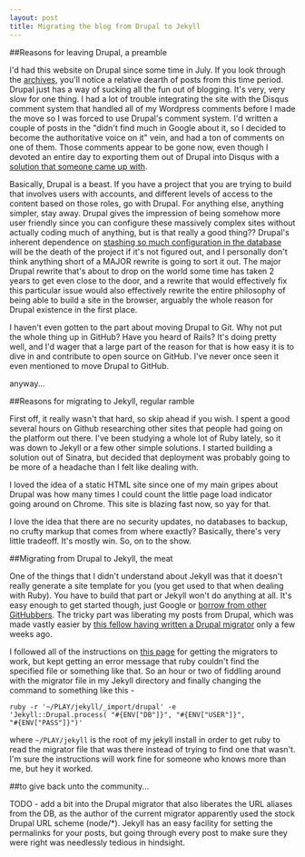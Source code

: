 ```yaml
---
layout: post
title: Migrating the blog from Drupal to Jekyll
---
```

##Reasons for leaving Drupal, a preamble

I'd had this website on Drupal since some time in July.  If you look through the [archives](http://ignoredbydinosaurs.com/archive/), you'll notice a relative dearth of posts from this time period.  Drupal just has a way of sucking all the fun out of blogging.  It's very, very slow for one thing.  I had a lot of trouble integrating the site with the Disqus comment system that handled all of my Wordpress comments before I made the move so I was forced to use Drupal's comment system.  I'd written a couple of posts in the "didn't find much in Google about it, so I decided to become the authoritative voice on it" vein, and had a ton of comments on one of them.  Those comments appear to be gone now, even though I devoted an entire day to exporting them out of Drupal into Disqus with a [solution that someone came up with](http://drupal.org/node/269010 "Migrate from Drupal comment.module to Disqus comments | drupal.org").

Basically, Drupal is a beast.  If you have a project that you are trying to build that involves users with accounts, and different levels of access to the content based on those roles, go with Drupal.  For anything else, anything simpler, stay away.  Drupal gives the impression of being somehow more user friendly since you can configure these massively complex sites without actually coding much of anything, but is that really a good thing??  Drupal's inherent dependence on [stashing so much configuration in the database](http://developmentseed.org/blog/2009/jul/09/development-staging-production-workflow-problem-drupal "The Development -&gt; Staging -&gt; Production Workflow Problem in Drupal | Development Seed") will be the death of the project if it's not figured out, and I personally don't think anything short of a MAJOR rewrite is going to sort it out.  The major Drupal rewrite that's about to drop on the world some time has taken 2 years to get even close to the door, and a rewrite that would effectively fix this particular issue would also effectively rewrite the entire philosophy of being able to build a site in the browser, arguably the whole reason for Drupal existence in the first place.

I haven't even gotten to the part about moving Drupal to Git.  Why not put the whole thing up in GitHub?  Have you heard of Rails?  It's doing pretty well, and I'd wager that a large part of the reason for that is how easy it is to dive in and contribute to open source on GitHub.  I've never once seen it even mentioned to move Drupal to GitHub.

anyway...

##Reasons for migrating to Jekyll, regular ramble

First off, it really wasn't that hard, so skip ahead if you wish.  I spent a good several hours on Github researching other sites that people had going on the platform out there.  I've been studying a whole lot of Ruby lately, so it was down to Jekyll or a few other simple solutions.  I started building a solution out of Sinatra, but decided that deployment was probably going to be more of a headache than I felt like dealing with.

I loved the idea of a static HTML site since one of my main gripes about Drupal was how many times I could count the little page load indicator going around on Chrome.  This site is blazing fast now, so yay for that.

I love the idea that there are no security updates, no databases to backup, no crufty markup that comes from where exactly?  Basically, there's very little tradeoff.  It's mostly win.  So, on to the show.

##Migrating from Drupal to Jekyll, the meat

One of the things that I didn't understand about Jekyll was that it doesn't really generate a site template for you (you get used to that when dealing with Ruby).  You have to build that part or Jekyll won't do anything at all.  It's easy enough to get started though, just Google or [borrow from other GitHubbers](https://github.com/mojombo/jekyll/wiki/Sites).  The tricky part was liberating my posts from Drupal, which was made vastly easier by [this fellow having written a Drupal migrator](https://github.com/mattdipasquale/jekyll/blob/master/lib/jekyll/migrators/drupal.rb) only a few weeks ago.

I followed all of the instructions on [this page](https://github.com/mojombo/jekyll/wiki/Blog-Migrations) for getting the migrators to work, but kept getting an error message that ruby couldn't find the specified file or something like that.  So an hour or two of fiddling around with the migrator file in my Jekyll directory and finally changing the command to something like this -

<code>ruby -r '~/PLAY/jekyll/_import/drupal' -e 'Jekyll::Drupal.process( "#{ENV["DB"]}", "#{ENV["USER"]}", "#{ENV["PASS"]}")'</code>


where <code>~/PLAY/jekyll</code> is the root of my jekyll install in order to get ruby to read the migrator file that was there instead of trying to find one that wasn't.  I'm sure the instructions will work fine for someone who knows more than me, but hey it worked.

##to give back unto the community...

TODO - add a bit into the Drupal migrator that also liberates the URL aliases from the DB, as the author of the current migrator apparently used the stock Drupal URL scheme (node/\*).  Jekyll has an easy facility for setting the permalinks for your posts, but going through every post to make sure they were right was needlessly tedious in hindsight.